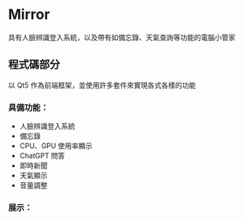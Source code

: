 # Mirror
具有人臉辨識登入系統，以及帶有如備忘錄、天氣查詢等功能的電腦小管家

## 程式碼部分
以 Qt5 作為前端框架，並使用許多套件來實現各式各樣的功能

### 具備功能：
- 人臉辨識登入系統
- 備忘錄
- CPU、GPU 使用率顯示
- ChatGPT 問答
- 即時新聞
- 天氣顯示
- 音量調整

### 展示：
